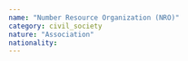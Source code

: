 ```yaml
---
name: "Number Resource Organization (NRO)"
category: civil_society
nature: "Association"
nationality: 
---
```

    